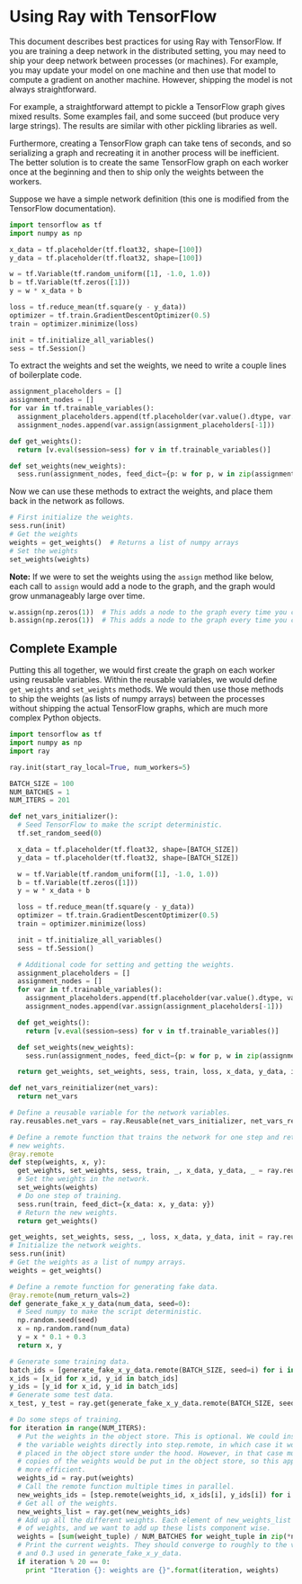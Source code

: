 # Using Ray with TensorFlow

This document describes best practices for using Ray with TensorFlow. If you are
training a deep network in the distributed setting, you may need to ship your
deep network between processes (or machines). For example, you may update your
model on one machine and then use that model to compute a gradient on another
machine. However, shipping the model is not always straightforward.

For example, a straightforward attempt to pickle a TensorFlow graph gives mixed
results. Some examples fail, and some succeed (but produce very large strings).
The results are similar with other pickling libraries as well.

Furthermore, creating a TensorFlow graph can take tens of seconds, and so
serializing a graph and recreating it in another process will be inefficient.
The better solution is to create the same TensorFlow graph on each worker once
at the beginning and then to ship only the weights between the workers.

Suppose we have a simple network definition (this one is modified from the
TensorFlow documentation).

```python
import tensorflow as tf
import numpy as np

x_data = tf.placeholder(tf.float32, shape=[100])
y_data = tf.placeholder(tf.float32, shape=[100])

w = tf.Variable(tf.random_uniform([1], -1.0, 1.0))
b = tf.Variable(tf.zeros([1]))
y = w * x_data + b

loss = tf.reduce_mean(tf.square(y - y_data))
optimizer = tf.train.GradientDescentOptimizer(0.5)
train = optimizer.minimize(loss)

init = tf.initialize_all_variables()
sess = tf.Session()
```

To extract the weights and set the weights, we need to write a couple lines of
boilerplate code.

```python
assignment_placeholders = []
assignment_nodes = []
for var in tf.trainable_variables():
  assignment_placeholders.append(tf.placeholder(var.value().dtype, var.get_shape().as_list()))
  assignment_nodes.append(var.assign(assignment_placeholders[-1]))

def get_weights():
  return [v.eval(session=sess) for v in tf.trainable_variables()]

def set_weights(new_weights):
  sess.run(assignment_nodes, feed_dict={p: w for p, w in zip(assignment_placeholders, new_weights)})
```

Now we can use these methods to extract the weights, and place them back in the
network as follows.

```python
# First initialize the weights.
sess.run(init)
# Get the weights
weights = get_weights()  # Returns a list of numpy arrays
# Set the weights
set_weights(weights)
```

**Note:** If we were to set the weights using the `assign` method like below,
each call to `assign` would add a node to the graph, and the graph would grow
unmanageably large over time.

```python
w.assign(np.zeros(1))  # This adds a node to the graph every time you call it.
b.assign(np.zeros(1))  # This adds a node to the graph every time you call it.
```

## Complete Example

Putting this all together, we would first create the graph on each worker using
reusable variables. Within the reusable variables, we would define `get_weights`
and `set_weights` methods. We would then use those methods to ship the weights
(as lists of numpy arrays) between the processes without shipping the actual
TensorFlow graphs, which are much more complex Python objects.

```python
import tensorflow as tf
import numpy as np
import ray

ray.init(start_ray_local=True, num_workers=5)

BATCH_SIZE = 100
NUM_BATCHES = 1
NUM_ITERS = 201

def net_vars_initializer():
  # Seed TensorFlow to make the script deterministic.
  tf.set_random_seed(0)

  x_data = tf.placeholder(tf.float32, shape=[BATCH_SIZE])
  y_data = tf.placeholder(tf.float32, shape=[BATCH_SIZE])

  w = tf.Variable(tf.random_uniform([1], -1.0, 1.0))
  b = tf.Variable(tf.zeros([1]))
  y = w * x_data + b

  loss = tf.reduce_mean(tf.square(y - y_data))
  optimizer = tf.train.GradientDescentOptimizer(0.5)
  train = optimizer.minimize(loss)

  init = tf.initialize_all_variables()
  sess = tf.Session()

  # Additional code for setting and getting the weights.
  assignment_placeholders = []
  assignment_nodes = []
  for var in tf.trainable_variables():
    assignment_placeholders.append(tf.placeholder(var.value().dtype, var.get_shape().as_list()))
    assignment_nodes.append(var.assign(assignment_placeholders[-1]))

  def get_weights():
    return [v.eval(session=sess) for v in tf.trainable_variables()]

  def set_weights(new_weights):
    sess.run(assignment_nodes, feed_dict={p: w for p, w in zip(assignment_placeholders, new_weights)})

  return get_weights, set_weights, sess, train, loss, x_data, y_data, init

def net_vars_reinitializer(net_vars):
  return net_vars

# Define a reusable variable for the network variables.
ray.reusables.net_vars = ray.Reusable(net_vars_initializer, net_vars_reinitializer)

# Define a remote function that trains the network for one step and returns the
# new weights.
@ray.remote
def step(weights, x, y):
  get_weights, set_weights, sess, train, _, x_data, y_data, _ = ray.reusables.net_vars
  # Set the weights in the network.
  set_weights(weights)
  # Do one step of training.
  sess.run(train, feed_dict={x_data: x, y_data: y})
  # Return the new weights.
  return get_weights()

get_weights, set_weights, sess, _, loss, x_data, y_data, init = ray.reusables.net_vars
# Initialize the network weights.
sess.run(init)
# Get the weights as a list of numpy arrays.
weights = get_weights()

# Define a remote function for generating fake data.
@ray.remote(num_return_vals=2)
def generate_fake_x_y_data(num_data, seed=0):
  # Seed numpy to make the script deterministic.
  np.random.seed(seed)
  x = np.random.rand(num_data)
  y = x * 0.1 + 0.3
  return x, y

# Generate some training data.
batch_ids = [generate_fake_x_y_data.remote(BATCH_SIZE, seed=i) for i in range(NUM_BATCHES)]
x_ids = [x_id for x_id, y_id in batch_ids]
y_ids = [y_id for x_id, y_id in batch_ids]
# Generate some test data.
x_test, y_test = ray.get(generate_fake_x_y_data.remote(BATCH_SIZE, seed=NUM_BATCHES))

# Do some steps of training.
for iteration in range(NUM_ITERS):
  # Put the weights in the object store. This is optional. We could instead pass
  # the variable weights directly into step.remote, in which case it would be
  # placed in the object store under the hood. However, in that case multiple
  # copies of the weights would be put in the object store, so this approach is
  # more efficient.
  weights_id = ray.put(weights)
  # Call the remote function multiple times in parallel.
  new_weights_ids = [step.remote(weights_id, x_ids[i], y_ids[i]) for i in range(NUM_BATCHES)]
  # Get all of the weights.
  new_weights_list = ray.get(new_weights_ids)
  # Add up all the different weights. Each element of new_weights_list is a list
  # of weights, and we want to add up these lists component wise.
  weights = [sum(weight_tuple) / NUM_BATCHES for weight_tuple in zip(*new_weights_list)]
  # Print the current weights. They should converge to roughly to the values 0.1
  # and 0.3 used in generate_fake_x_y_data.
  if iteration % 20 == 0:
    print "Iteration {}: weights are {}".format(iteration, weights)
```
